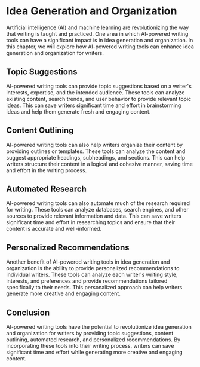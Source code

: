 Idea Generation and Organization
===========================================================================

Artificial intelligence (AI) and machine learning are revolutionizing the way that writing is taught and practiced. One area in which AI-powered writing tools can have a significant impact is in idea generation and organization. In this chapter, we will explore how AI-powered writing tools can enhance idea generation and organization for writers.

Topic Suggestions
-----------------

AI-powered writing tools can provide topic suggestions based on a writer's interests, expertise, and the intended audience. These tools can analyze existing content, search trends, and user behavior to provide relevant topic ideas. This can save writers significant time and effort in brainstorming ideas and help them generate fresh and engaging content.

Content Outlining
-----------------

AI-powered writing tools can also help writers organize their content by providing outlines or templates. These tools can analyze the content and suggest appropriate headings, subheadings, and sections. This can help writers structure their content in a logical and cohesive manner, saving time and effort in the writing process.

Automated Research
------------------

AI-powered writing tools can also automate much of the research required for writing. These tools can analyze databases, search engines, and other sources to provide relevant information and data. This can save writers significant time and effort in researching topics and ensure that their content is accurate and well-informed.

Personalized Recommendations
----------------------------

Another benefit of AI-powered writing tools in idea generation and organization is the ability to provide personalized recommendations to individual writers. These tools can analyze each writer's writing style, interests, and preferences and provide recommendations tailored specifically to their needs. This personalized approach can help writers generate more creative and engaging content.

Conclusion
----------

AI-powered writing tools have the potential to revolutionize idea generation and organization for writers by providing topic suggestions, content outlining, automated research, and personalized recommendations. By incorporating these tools into their writing process, writers can save significant time and effort while generating more creative and engaging content.

